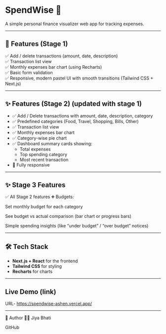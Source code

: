 # SpendWise 💸

A simple personal finance visualizer web app for tracking expenses.

---

## 🚀 Features (Stage 1)
✅ Add / delete transactions (amount, date, description)  
✅ Transaction list view  
✅ Monthly expenses bar chart (using Recharts)  
✅ Basic form validation  
✅ Responsive, modern pastel UI with smooth transitions (Tailwind CSS + Next.js)

---

## ✨ Features (Stage 2) (updated with stage 1)

- ✅ Add / Delete transactions with amount, date, description, category
- ✅ Predefined categories (Food, Travel, Shopping, Bills, Other)
- ✅ Transaction list view
- ✅ Monthly expenses bar chart
- ✅ Category-wise pie chart
- ✅ Dashboard summary cards showing:
  - Total expenses
  - Top spending category
  - Most recent transaction
- 🎨 Fully responsive

---

## ✨ Stage 3 Features
✅ All Stage 2 features
➕ Budgets:

Set monthly budget for each category

See budget vs actual comparison (bar chart or progress bars)

Simple spending insights (like “under budget” / “over budget” notices)

---

## 🛠 Tech Stack
- **Next.js + React** for the frontend
- **Tailwind CSS** for styling
- **Recharts** for charts

---

## Live Demo (link)

URL- https://spendwise-ashen.vercel.app/


---

🚀 Author
👩‍💻 Jiya Bhati

GitHub